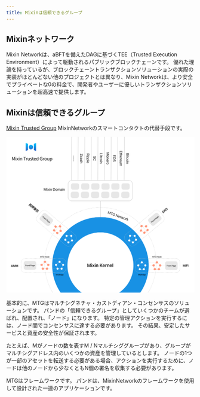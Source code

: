 ```yaml
---
title: Mixinは信頼できるグループ
---
```


## Mixinネットワーク

Mixin Networkは、aBFTを備えたDAGに基づくTEE（Trusted Execution Environment）によって駆動されるパブリックブロックチェーンです。 優れた理論を持っているが、ブロックチェーントランザクションソリューションの実際の実装がほとんどない他のプロジェクトとは異なり、Mixin Networkは、より安全でプライベートな0の料金で、開発者やユーザーに優しいトランザクションソリューションを超高速で提供します。

## Mixinは信頼できるグループ

[Mixin Trusted Group](https://developers.mixin.one/document/mainnet/mtg) MixinNetworkのスマートコンタクトの代替手段です。

![](./assets/overview-architecture.svg)

基本的に、MTGはマルチシグネチャ・カストディアン・コンセンサスのソリューションです。 パンドの「信頼できるグループ」としていくつかのチームが選ばれ、配置され、「ノード」になります。 特定の管理アクションを実行するには、ノード間でコンセンサスに達する必要があります。 その結果、安定したサービスと資産の安全性が保証されます。

たとえば、Mがノードの数を表すM / Nマルチシググループがあり、グループがマルチシグアドレス内のいくつかの資産を管理しているとします。 ノードの1つが一部のアセットを転送する必要がある場合、アクションを実行するために、ノードは他のノードから少なくともN個の署名を収集する必要があります。

MTGはフレームワークです。 パンドは、MixinNetworkのフレームワークを使用して設計された一連のアプリケーションです。

